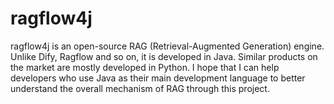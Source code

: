 # ragflow4j

ragflow4j is an open-source RAG (Retrieval-Augmented Generation) engine. Unlike Dify, Ragflow and so on, it is developed in Java. Similar products on the market are mostly developed in Python. I hope that I can help developers who use Java as their main development language to better understand the overall mechanism of RAG  through this project.
